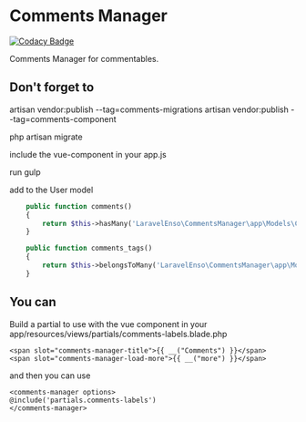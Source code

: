 # Comments Manager

[![Codacy Badge](https://api.codacy.com/project/badge/Grade/d96ab52d782d46b9a94e00ea6059b34c)](https://www.codacy.com/app/laravel-enso/CommentsManager?utm_source=github.com&utm_medium=referral&utm_content=laravel-enso/CommentsManager&utm_campaign=badger)

Comments Manager for commentables.

## Don't forget to

artisan vendor:publish --tag=comments-migrations
artisan vendor:publish --tag=comments-component

php artisan migrate

include the vue-component in your app.js

run gulp

add to the User model

```php
	public function comments()
    {
        return $this->hasMany('LaravelEnso\CommentsManager\app\Models\Comment');
    }

    public function comments_tags()
    {
        return $this->belongsToMany('LaravelEnso\CommentsManager\app\Models\Comment');
    }
```

## You can

Build a partial to use with the vue component in your app/resources/views/partials/comments-labels.blade.php

```
<span slot="comments-manager-title">{{ __("Comments") }}</span>
<span slot="comments-manager-load-more">{{ __("more") }}</span>
```

and then you can use

```
<comments-manager options>
@include('partials.comments-labels')
</comments-manager>
```